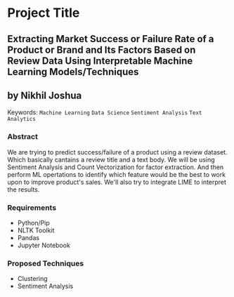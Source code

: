 # Project Title

## Extracting Market Success or Failure Rate of a Product or Brand and Its Factors Based on Review Data Using Interpretable Machine Learning Models/Techniques
## by Nikhil Joshua

Keywords: `Machine Learning` `Data Science` `Sentiment Analysis` `Text Analytics`

### Abstract
We are trying to predict success/failure of a product using a review dataset. Which basically cantains a review title and a text body. We will be using Sentiment Analysis and Count Vectorization for factor extraction. And then perform ML opertations to identify which feature would be the best to work upon to improve product's sales. We'll also try to integrate LIME to interpret the results.

### Requirements

- Python/Pip
- NLTK Toolkit
- Pandas
- Jupyter Notebook

### Proposed Techniques
- Clustering
- Sentiment Analysis